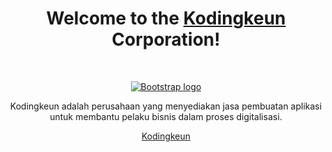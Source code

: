 <h1 align="center">Welcome to the <a href="https://www.kodingkeun.com">Kodingkeun</a> Corporation!</h1><br>

<p align="center">
  <a href="https://www.kodingkeun.com">
    <img src="https://www.kodingkeun.com/public/svg/free ebook (3) 2.svg" alt="Bootstrap logo">
  </a>
</p>

<p align="center">
  Kodingkeun adalah perusahaan yang menyediakan jasa pembuatan aplikasi untuk membantu pelaku bisnis dalam proses digitalisasi.
</p>

<p align="center">
  <a href="https://www.kodingkeun.com">Kodingkeun</a>
</p>
